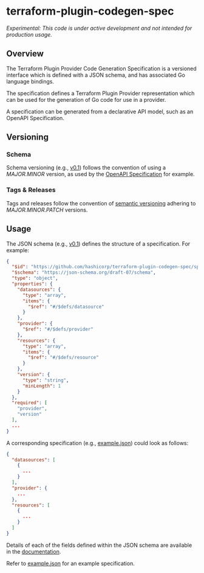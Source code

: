 # terraform-plugin-codegen-spec

_Experimental: This code is under active development and not intended for production usage._

## Overview

The Terraform Plugin Provider Code Generation Specification is a versioned interface which is defined with a JSON schema, and has associated Go language bindings.

The specification defines a Terraform Plugin Provider representation which can be used for the generation of Go code for use in a provider.

A specification can be generated from a declarative API model, such as an OpenAPI Specification.

## Versioning

### Schema

Schema versioning (e.g., [v0.1](./spec/v0.1/first.schema.json)) follows the convention of using a _MAJOR.MINOR_ version, as used by the [OpenAPI Specification](https://github.com/OAI/OpenAPI-Specification/blob/main/schemas/v3.1/schema.json) for example.

### Tags & Releases

Tags and releases follow the convention of [semantic versioning](https://semver.org/) adhering to _MAJOR.MINOR.PATCH_ versions. 

## Usage 

The JSON schema (e.g., [v0.1](./spec/v0.1/first.schema.json)) defines the structure of a specification. For example:

```json
{
  "$id": "https://github.com/hashicorp/terraform-plugin-codegen-spec/spec/v0.1/schema.json",
  "$schema": "https://json-schema.org/draft-07/schema",
  "type": "object",
  "properties": {
    "datasources": {
      "type": "array",
      "items": {
        "$ref": "#/$defs/datasource"
      }
    },
    "provider": {
      "$ref": "#/$defs/provider"
    },
    "resources": {
      "type": "array",
      "items": {
        "$ref": "#/$defs/resource"
      }
    },
    "version": {
      "type": "string",
      "minLength": 1
    }
  },
  "required": [
    "provider",
    "version"
  ],
  ...
}
```

A corresponding specification (e.g., [example.json](./spec/v0.1/example.json)) could look as follows:

```json
{
  "datasources": [
    { 
      ...
    }
  ],
  "provider": {
    ...
  },
  "resources": [
    {
      ...
    }
  ]
}
```

Details of each of the fields defined within the JSON schema are available in the [documentation](https://developer.hashicorp.com//terraform/plugin/code-generation/specification). 

Refer to [example.json](./spec/v0.1/example.json) for an example specification.